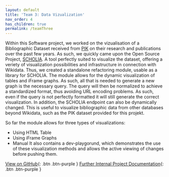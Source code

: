```yaml
---
layout: default
title: 'Team 3: Data Vizualization' 
nav_order: 4
has_children: true
permalink: /teamThree
---
```

Within this Software project, we worked on the vizualisation of a Bibliographic Dataset received from [PIK](https://www.pik-potsdam.de/pik-frontpage) on their research and publications over the past few years. As such, we quickly came upon the Open Source Project, [SCHOLIA](https://tools.wmflabs.org/scholia/). A tool perfectly suited to visualize the dataset, offering a veriety of visualization possibilities and infrastructure in connection with Wikidata. 
Thus, we created a standalone refactoring module, usable as a library for SCHOLIA. The module allows for the dynamic visualization of tables and iFrame graphs. As such, all that is needed to generate a new graph is the necessary query. The query will then be normalized to achieve a standardized format, thus avoiding URL encoding problems. As such, even if the query is not perfectly formatted it will still generate the correct visualization. 
In addition, the SCHOLIA endpoint can also be dynamically changed. This is useful to visualize bibliographic data from other databases beyond Wikidata, such as the PIK dataset provided for this projekt. 

So far the module allows for three types of visualizations: 
- Using HTML Table
- Using iFrame Graphs
- Manual
It also contains a dev-playgorund, which demonstrates the use of these visualization methods and allows the active viewing of changes before pushing them.

[View on GitHub](https://github.com/code-openness/sparql-visualizer){: .btn .btn-purple }
[Further Internal Project Documentation](https://github.com/code-openness/Documentation/wiki){: .btn .btn-purple }
